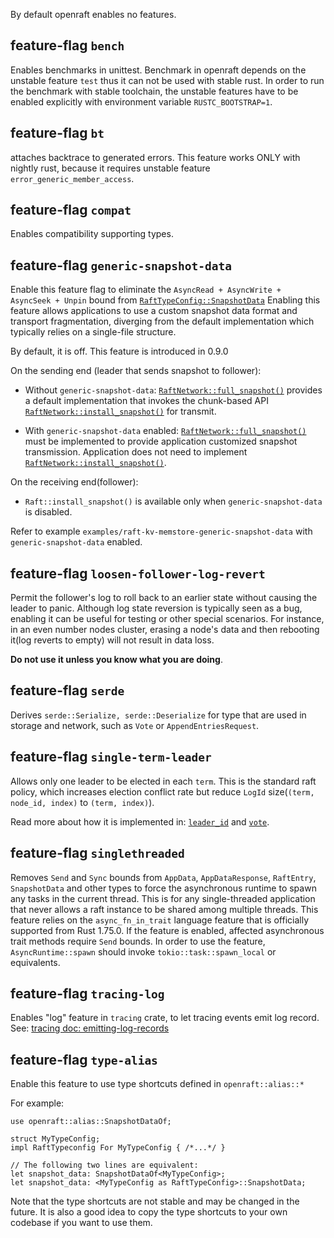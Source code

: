 
By default openraft enables no features.

## feature-flag `bench`

Enables benchmarks in unittest. Benchmark in openraft depends on the unstable feature
`test` thus it can not be used with stable rust. In order to run the benchmark with stable
toolchain, the unstable features have to be enabled explicitly with environment variable
`RUSTC_BOOTSTRAP=1`.

## feature-flag `bt`

attaches backtrace to generated errors.
This feature works ONLY with nightly rust, because it requires unstable feature `error_generic_member_access`.

## feature-flag `compat`

Enables compatibility supporting types.

## feature-flag `generic-snapshot-data`

Enable this feature flag
to eliminate the `AsyncRead + AsyncWrite + AsyncSeek + Unpin` bound
from [`RaftTypeConfig::SnapshotData`](crate::RaftTypeConfig::SnapshotData)
Enabling this feature allows applications to use a custom snapshot data format and transport fragmentation,
diverging from the default implementation which typically relies on a single-file structure.

By default, it is off.
This feature is introduced in 0.9.0

On the sending end (leader that sends snapshot to follower):

- Without `generic-snapshot-data`: [`RaftNetwork::full_snapshot()`]
  provides a default implementation that invokes the chunk-based API
  [`RaftNetwork::install_snapshot()`] for transmit.

- With `generic-snapshot-data` enabled: [`RaftNetwork::full_snapshot()`]
  must be implemented to provide application customized snapshot transmission.
  Application does not need to implement [`RaftNetwork::install_snapshot()`].

On the receiving end(follower):

- `Raft::install_snapshot()` is available only when `generic-snapshot-data` is disabled.

Refer to example `examples/raft-kv-memstore-generic-snapshot-data` with `generic-snapshot-data` enabled.

## feature-flag `loosen-follower-log-revert`

Permit the follower's log to roll back to an earlier state without causing the leader to panic.
Although log state reversion is typically seen as a bug, enabling it can be useful for testing or other special scenarios.
For instance, in an even number nodes cluster,
erasing a node's data and then rebooting it(log reverts to empty) will not result in data loss.

**Do not use it unless you know what you are doing**.

## feature-flag `serde`

Derives `serde::Serialize, serde::Deserialize` for type that are used
in storage and network, such as `Vote` or `AppendEntriesRequest`.

## feature-flag `single-term-leader`

Allows only one leader to be elected in each `term`.
This is the standard raft policy, which increases election conflict rate
but reduce `LogId` size(`(term, node_id, index)` to `(term, index)`).

Read more about how it is implemented in:
[`leader_id`](crate::docs::data::leader_id)
and [`vote`](crate::docs::data::vote).

## feature-flag `singlethreaded`

Removes `Send` and `Sync` bounds from `AppData`, `AppDataResponse`, `RaftEntry`, `SnapshotData`
and other types to force the  asynchronous runtime to spawn any tasks in the current thread.
This is for any single-threaded application that never allows a raft instance to be shared among multiple threads.
This feature relies on the `async_fn_in_trait` language feature that is officially supported from Rust 1.75.0.
If the feature is enabled, affected asynchronous trait methods require `Send` bounds.
In order to use the feature, `AsyncRuntime::spawn` should invoke `tokio::task::spawn_local` or equivalents.


## feature-flag `tracing-log`

Enables "log" feature in `tracing` crate, to let tracing events
emit log record.
See: [tracing doc: emitting-log-records](https://docs.rs/tracing/latest/tracing/#emitting-log-records)


[`RaftNetwork::full_snapshot()`]: crate::network::RaftNetwork::full_snapshot
[`RaftNetwork::install_snapshot()`]: crate::network::RaftNetwork::install_snapshot


## feature-flag `type-alias`

Enable this feature to use type shortcuts defined in `openraft::alias::*`

For example:
```rust,ignore
use openraft::alias::SnapshotDataOf;

struct MyTypeConfig;
impl RaftTypeconfig For MyTypeConfig { /*...*/ }

// The following two lines are equivalent:
let snapshot_data: SnapshotDataOf<MyTypeConfig>;
let snapshot_data: <MyTypeConfig as RaftTypeConfig>::SnapshotData;
```

Note that the type shortcuts are not stable and may be changed in the future.
It is also a good idea to copy the type shortcuts to your own codebase if you
want to use them.
